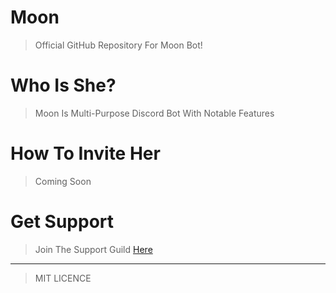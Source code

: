 # Moon
> Official GitHub Repository For Moon Bot!

# Who Is She?
> Moon Is Multi-Purpose Discord Bot With Notable Features

# How To Invite Her
> Coming Soon

# Get Support
> Join The Support Guild [Here](https://discord.gg/3cnwEdR)


---
> MIT LICENCE
